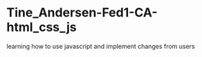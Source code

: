 # Tine_Andersen-Fed1-CA-html_css_js
learning how to use javascript and implement changes from users
